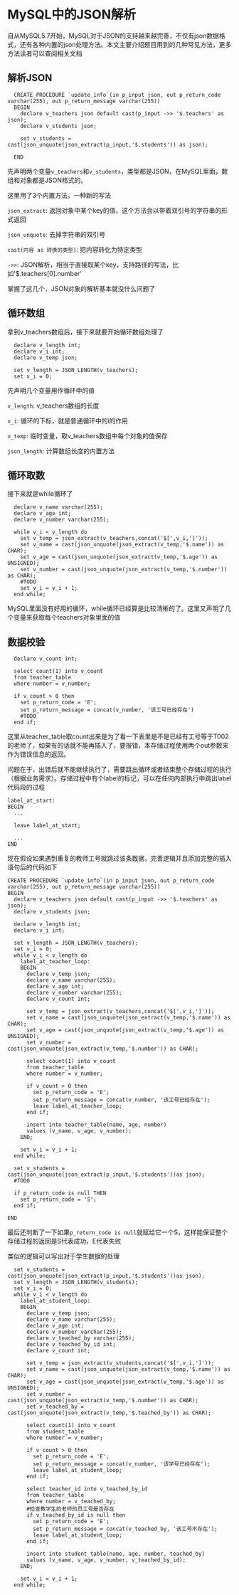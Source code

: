 # MySQL中的JSON解析

自从MySQL5.7开始，MySQL对于JSON的支持越来越完善，不仅有json数据格式，还有各种内置的json处理方法。本文主要介绍题目用到的几种常见方法，更多方法读者可以查阅相关文档

## 解析JSON

```mysql
  CREATE PROCEDURE `update_info`(in p_input json, out p_return_code varchar(255), out p_return_message varchar(255))
  BEGIN
    declare v_teachers json default cast(p_input ->> '$.teachers' as json);
    declare v_students json;

    set v_students = cast(json_unquote(json_extract(p_input,'$.students')) as json);

  END
```

先声明两个变量`v_teachers`和`v_students`，类型都是JSON，在MySQL里面，数组和对象都是JSON格式的。

这里用了3个内置方法，一种新的写法

`json_extract`: 返回对象中某个key的值，这个方法会以带着双引号的字符串的形式返回

`json_unquote`: 去掉字符串的双引号

`cast(内容 as 转换的类型)`: 把内容转化为特定类型

`->>`: JSON解析，相当于直接取某个key，支持路径的写法，比如'$.teachers[0].number'

掌握了这几个，JSON对象的解析基本就没什么问题了

## 循环数组

拿到v_teachers数组后，接下来就要开始循环数组处理了

```mysql
  declare v_length int;
  declare v_i int;
  declare v_temp json;

  set v_length = JSON_LENGTH(v_teachers);
  set v_i = 0;
```

先声明几个变量用作循环中的值

`v_length`: v_teachers数组的长度

`v_i`: 循环的下标，就是普通循环中的i的作用

`v_temp`: 临时变量，取v_teachers数组中每个对象的值保存

`json_length`: 计算数组长度的内置方法

## 循环取数

接下来就是while循环了

```mysql
  declare v_name varchar(255);
  declare v_age int;
  declare v_number varchar(255);

  while v_i < v_length do
    set v_temp = json_extract(v_teachers,concat('$[',v_i,']'));
    set v_name = cast(json_unquote(json_extract(v_temp,'$.name')) as CHAR);
    set v_age = cast(json_unquote(json_extract(v_temp,'$.age')) as UNSIGNED);
    set v_number = cast(json_unquote(json_extract(v_temp,'$.number')) as CHAR);
    #TODO
    set v_i = v_i + 1;
  end while;
```

MySQL里面没有好用的循环，while循环已经算是比较清晰的了。这里又声明了几个变量来获取每个teachers对象里面的值

## 数据校验

```mysql
  declare v_count int;

  select count(1) into v_count
  from teacher_table
  where number = v_number;

  if v_count > 0 then
    set p_return_code = 'E';
    set p_return_message = concat(v_number, '该工号已经存在')
    #TODO
  end if;
```

这里从teacher_table取count出来是为了看一下表里是不是已经有工号等于T002的老师了，如果有的话就不能再插入了，要报错，本存储过程使用两个out参数来作为错误信息的返回。

问题在于，出错后就不能继续执行了，需要跳出循环或者结束整个存储过程的执行（根据业务需求）。存储过程中有个label的标记，可以在任何内部执行中跳出label代码段的过程

```mysql
label_at_start:
BEGIN
  ...

  leave label_at_start;

  ...
END
```

现在假设如果遇到重复的教师工号就跳过该条数据，完善逻辑并且添加完整的插入语句后的代码如下

```mysql
CREATE PROCEDURE `update_info`(in p_input json, out p_return_code varchar(255), out p_return_message varchar(255))
BEGIN
  declare v_teachers json default cast(p_input ->> '$.teachers' as json);
  declare v_students json;
  
  declare v_length int;
  declare v_i int;
  
  set v_length = JSON_LENGTH(v_teachers);
  set v_i = 0;
  while v_i < v_length do
    label_at_teacher_loop:
    BEGIN
      declare v_temp json;
      declare v_name varchar(255);
      declare v_age int;
      declare v_number varchar(255);
      declare v_count int;

      set v_temp = json_extract(v_teachers,concat('$[',v_i,']'));
      set v_name = cast(json_unquote(json_extract(v_temp,'$.name')) as CHAR);
      set v_age = cast(json_unquote(json_extract(v_temp,'$.age')) as UNSIGNED);
      set v_number = cast(json_unquote(json_extract(v_temp,'$.number')) as CHAR);

      select count(1) into v_count
      from teacher_table
      where number = v_number;

      if v_count > 0 then
        set p_return_code = 'E';
        set p_return_message = concat(v_number, '该工号已经存在');
        leave label_at_teacher_loop;
      end if;

      insert into teacher_table(name, age, number)
      values (v_name, v_age, v_number);
    END;

    set v_i = v_i + 1;
  end while;
  
  set v_students = cast(json_unquote(json_extract(p_input,'$.students'))as json);
  #TODO
  
  if p_return_code is null THEN
    set p_return_code = 'S';
  end if;
  
END
```

最后还判断了一下如果`p_return_code is null`就赋给它一个S，这样能保证整个存储过程的返回是S代表成功，E代表失败

类似的逻辑可以写出对于学生数据的处理

```mysql
  set v_students = cast(json_unquote(json_extract(p_input,'$.students'))as json);
  set v_length = JSON_LENGTH(v_students);
  set v_i = 0;
  while v_i < v_length do
    label_at_student_loop:
    BEGIN
      declare v_temp json;
      declare v_name varchar(255);
      declare v_age int;
      declare v_number varchar(255);
      declare v_teached_by varchar(255);
      declare v_teached_by_id int;
      declare v_count int;

      set v_temp = json_extract(v_students,concat('$[',v_i,']'));
      set v_name = cast(json_unquote(json_extract(v_temp,'$.name')) as CHAR);
      set v_age = cast(json_unquote(json_extract(v_temp,'$.age')) as UNSIGNED);
      set v_number = cast(json_unquote(json_extract(v_temp,'$.number')) as CHAR);
      set v_teached_by = cast(json_unquote(json_extract(v_temp,'$.teached_by')) as CHAR);

      select count(1) into v_count
      from student_table
      where number = v_number;

      if v_count > 0 then
        set p_return_code = 'E';
        set p_return_message = concat(v_number, '该学号已经存在');
        leave label_at_student_loop;
      end if;

      select teacher_id into v_teached_by_id
      from teacher_table
      where number = v_teached_by;
      #检查教学生的老师的员工号是否存在
      if v_teached_by_id is null then
        set p_return_code = 'E';
        set p_return_message = concat(v_teached_by, '该工号不存在');
        leave label_at_student_loop;
      end if;

      insert into student_table(name, age, number, teached_by)
      values (v_name, v_age, v_number, v_teached_by_id);
    END;

    set v_i = v_i + 1;
  end while;
```
